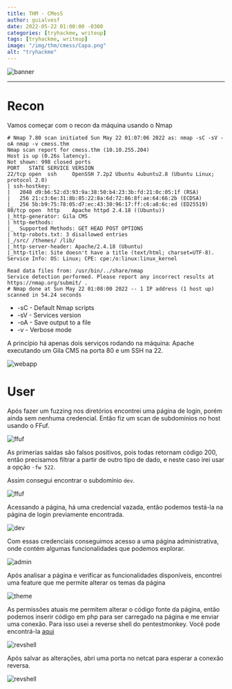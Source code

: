 ```yaml
---
title: THM - CMesS
author: guialvesf
date: 2022-05-22 01:00:00 -0300
categories: [tryhackme, writeup]
tags: [tryhackme, writeup]
image: "/img/thm/cmess/Capa.png"
alt: "tryhackme"
---
```


![banner](/img/thm/cmess/Capa.png)
<hr>

# Recon

Vamos começar com o recon da máquina usando o Nmap

```
# Nmap 7.80 scan initiated Sun May 22 01:07:06 2022 as: nmap -sC -sV -oA nmap -v cmess.thm
Nmap scan report for cmess.thm (10.10.255.204)
Host is up (0.26s latency).
Not shown: 998 closed ports
PORT   STATE SERVICE VERSION
22/tcp open  ssh     OpenSSH 7.2p2 Ubuntu 4ubuntu2.8 (Ubuntu Linux; protocol 2.0)
| ssh-hostkey: 
|   2048 d9:b6:52:d3:93:9a:38:50:b4:23:3b:fd:21:0c:05:1f (RSA)
|   256 21:c3:6e:31:8b:85:22:8a:6d:72:86:8f:ae:64:66:2b (ECDSA)
|_  256 5b:b9:75:78:05:d7:ec:43:30:96:17:ff:c6:a8:6c:ed (ED25519)
80/tcp open  http    Apache httpd 2.4.18 ((Ubuntu))
|_http-generator: Gila CMS
| http-methods: 
|_  Supported Methods: GET HEAD POST OPTIONS
| http-robots.txt: 3 disallowed entries 
|_/src/ /themes/ /lib/
|_http-server-header: Apache/2.4.18 (Ubuntu)
|_http-title: Site doesn't have a title (text/html; charset=UTF-8).
Service Info: OS: Linux; CPE: cpe:/o:linux:linux_kernel

Read data files from: /usr/bin/../share/nmap
Service detection performed. Please report any incorrect results at https://nmap.org/submit/ .
# Nmap done at Sun May 22 01:08:00 2022 -- 1 IP address (1 host up) scanned in 54.24 seconds
```
* -sC - Default Nmap scripts
* -sV - Services version
* -oA - Save output to a file
* -v - Verbose mode

A princípio há apenas dois serviços rodando na máquina: Apache executando um Gila CMS na porta 80 e um SSH na 22.

![webapp](/img/thm/cmess/home.png)

# User

Após fazer um fuzzing nos diretórios encontrei uma página de login, porém ainda sem nenhuma credencial. Então fiz um scan de subdomínios no host usando o FFuf.

![ffuf](/img/thm/cmess/ffuf_subdomain_1.png)

As primerias saídas são falsos positivos, pois todas retornam código 200, então precisamos filtrar a partir de outro tipo de dado, e neste caso irei usar a opção `-fw 522`.

Assim consegui encontrar o subdomínio `dev`.

![ffuf](/img/thm/cmess/ffuf_subdomain_2.png)

Acessando a página, há uma credencial vazada, então podemos testá-la na página de login previamente encontrada.

![dev](/img/thm/cmess/dev.png)

Com essas credenciais conseguimos acesso a uma página administrativa, onde contém algumas funcionalidades que podemos explorar.

![admin](/img/thm/cmess/admin.png)

Após analisar a página e verificar as funcionalidades disponíveis, encontrei uma feature que me permite alterar os temas da página

![theme](/img/thm/cmess/themes.png)

As permissões atuais me permitem alterar o código fonte da página, então podemos inserir código em php para ser carregado na página e me enviar uma conexão. Para isso usei a reverse shell do pentestmonkey. Você pode encontrá-la [aqui](https://github.com/pentestmonkey/php-reverse-shell)

![revshell](/img/thm/cmess/php_revshell.png)

Após salvar as alterações, abri uma porta no netcat para esperar a conexão reversa.

![revshell](/img/thm/cmess/revshell.png)
